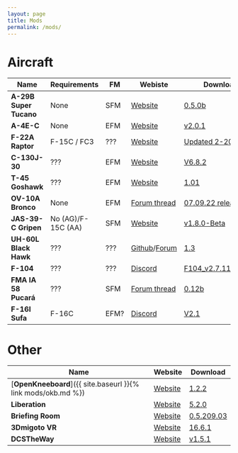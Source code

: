 ```yaml
---
layout: page
title: Mods
permalink: /mods/
---
```


# Aircraft

| Name            | Requirements        | FM | Webiste  | Download |
| --------------- | ------------------- | -- | -------- | -------- |
| **A-29B Super Tucano** | None | SFM | [Website](https://github.com/luizrenault/a-29b-community) | [0.5.0b](https://github.com/luizrenault/a-29b-community/archive/refs/tags/0.5.0b.zip) |
| **A-4E-C** | None | EFM | [Website](https://github.com/heclak/community-a4e-c) | [v2.0.1](https://github.com/heclak/community-a4e-c/releases/download/v2.0.1/Community_A-4E-C_v2.0.1.zip) |
| **F-22A Raptor** | F-15C / FC3 | ??? | [Website](https://grinnellidesigns.com/f22/) | [Updated 2-20-21](https://www.mediafire.com/file/d75yuv540r38qr4/Community_F-22A_Mod_Version_II.zip/file) |
| **C-130J-30** | ??? | EFM | [Website](https://forum.dcs.world/topic/252075-dcs-super-hercules-mod-by-anubis/) | [V6.8.2](https://www.mediafire.com/file/y5qov91ds5gvofv/Hercules_ver_6.8.2.zip/file) |
| **T-45 Goshawk** | ??? | EFM |[Website](https://forum.dcs.world/topic/203816-vnao-t-45-goshawk/) | [1.01](https://www.mediafire.com/file/igxeyo81nx1i01w/VNAO_T45_v1.0.1.zip/file) |
| **OV-10A Bronco** | None | EFM | [Forum thread](https://forum.dcs.world/topic/307951-ov-10a-bronco-mod-by-split-air-teamand-more/) | [07.09.22 release](https://splitair.gumroad.com/l/fwzxn) |
| **JAS-39-C Gripen** | No (AG)/F-15C (AA) | SFM | [Website](https://github.com/whisky-actual/Community-JAS-39-C) | [v1.8.0-Beta](https://github.com/whisky-actual/Community-JAS-39-C/releases/download/v1.8.0-Beta/Community_JAS39_v1.8.0.zip) |
| **UH-60L Black Hawk** | ??? | ??? | [Github](https://github.com/Kinkkujuustovoileipa/uh-60l)/[Forum](https://forum.dcs.world/topic/293813-uh-60l-black-hawk-mod-official-thread/) | [1.3](https://github.com/Kinkkujuustovoileipa/uh-60l/releases/download/1.3/UH-60L.1.3.1.zip) |
| **F-104** | ??? | ??? | [Discord](https://discord.gg/gEVWrSb4gQ) | [F104_v2.7.11.222.01](https://filehorst.de/d/emyeFiEJ) |
| **FMA IA 58 Pucará** | ??? | SFM | [Forum thread](https://forum.dcs.world/topic/276647-pucara-ia-58-fma-argentina-free-mod/) | [0.12b](https://github.com/PucaraPastrana/PucaraDCS/releases/download/v0.12b/MOD_DCS_PUCARA_BYPASTRANA_0.12b.rar) |
| **F-16I Sufa** | F-16C | EFM? | [Discord](https://discord.com/invite/YDUecPFNAU) | [V2.1](https://www.mediafire.com/file/smjt2lfk9dyqzr4/F-16I_SUFA_V2.1.zip/file) |

# Other

| Name | Website | Download |
| ---- | ------- | -------- |
| [**OpenKneeboard**]({{ site.baseurl }}{% link mods/okb.md %}) | [Website](https://github.com/OpenKneeboard/OpenKneeboard) | [1.2.2](https://github.com/OpenKneeboard/OpenKneeboard/releases/download/v1.2.2/OpenKneeboard-v1.2.2.msix) |
| **Liberation** | [Website](https://github.com/dcs-liberation/dcs_liberation) | [5.2.0](https://github.com/dcs-liberation/dcs_liberation/releases/download/5.2.0/dcs_liberation.5.2.0.zip) |
| **Briefing Room** | [Website](https://github.com/akaAgar/briefing-room-for-dcs) | [0.5.209.03](https://github.com/akaAgar/briefing-room-for-dcs/releases/download/beta-release-220903-1109/BriefingRoomV0-5-209-03.zip) |
| **3Dmigoto VR** | [Website](https://forum.dcs.world/topic/207154-3dmigoto-vr-mod-for-dcs-label-masking-color-enhancement-sharpen-fxaa-copypaste-of-radio-msg/) | [16.6.1](https://www.digitalcombatsimulator.com/en/files/3305420/) |
| **DCSTheWay** | [Website](https://github.com/aronCiucu/DCSTheWay) | [v1.5.1](https://github.com/aronCiucu/DCSTheWay/releases/download/v1.5.1/TheWayV151.zip) |